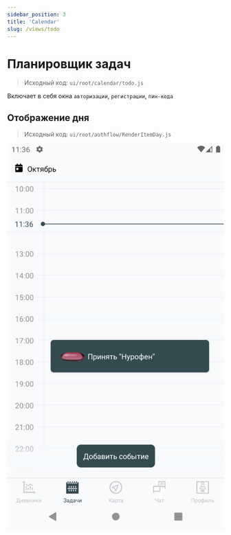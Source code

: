 ```yaml
---
sidebar_position: 3
title: 'Calendar'
slug: /views/todo
---
```


# Планировщик задач  

> Исходный код: `ui/root/calendar/todo.js`  

Включает в себя окна `авторизации`, `регистрации`, `пин-кода`

## Отображение дня
 
> Исходный код: `ui/root/authflow/RenderItemDay.js`  

<div align="center"><img type="imgscreen" src="../../../../static/img/presentation/calendar/calendar.png"/></div>









